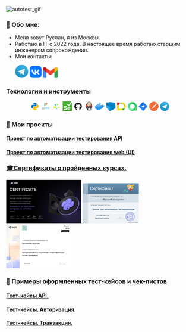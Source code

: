 ![autotest_gif](images/raccoon-rave.gif)

### 👋 Обо мне:

- Меня зовут Руслан, я из Москвы.
- Работаю в IT с 2022 года.
  В настоящее время работаю старшим инженером сопровождения.
- Мои контакты:

<p>
  &#8287;&#8287;&#8287;&#8287;&#8287;
    <a href="https://t.me/matygullin_ruslan"><img width="35px" alt="Telegram" title="Telegram" src="images/tg.png"/></a>
    <a href="https://vk.com/matygullin_ruslan"><img width="32px" alt="VK" title="Vk" src="images/vk.png"/></a>
<!--     <a href="https://www.linkedin.com"><img width="35px" alt="LinkedIn" title="LinkedIn" src="images/linkedin.png/"></a> -->
    <a href="mailto:matygullinruslan@gmail.com"><img width="40px" alt="Write me Email" title="Gmail" src="images/gmail.png"/></a>
</p>

### Технологии и инструменты

<p  align="center">
  <code><img width="5%" title="Python" src="images/python.png"></code>
  <code><img width="5%" title="Pytest" src="images/pytest.png"></code>
  <code><img width="5%" title="Selene" src="images/selene.png"></code>
  <code><img width="5%" title="Selenium" src="images/selenium.png"></code>
  <code><img width="5%" title="GitHub" src="images/github.png"></code>
  <code><img width="5%" title="Jenkins" src="images/jenkins.png"></code>
  <code><img width="5%" title="Docker" src="images/docker.png"></code>
  <code><img width="5%" title="Selenoid" src="images/selenoid.png"></code>
  <code><img width="5%" title="Allure Report" src="images/allure_report.png"></code>
  <code><img width="5%" title="Allure TestOps" src="images/allure_testops.png"></code>
  <code><img width="5%" title="Jira" src="images/jira.png"></code>
  <code><img width="5%" title="Postman" src="images/postman.png"></code>
  <code><img width="5%" title="Telegram" src="images/tg.png"></code>
</p>


<!--Projects-->

### 🚀 Мои проекты

#### <a target="_blank" href="https://github.com/matygullinruslan/project-rest-api">Проект по  автоматизации тестирования API

#### <a target="_blank" href="https://github.com/matygullinruslan/qa_guru_python_9_11_Selene_UI_project"> Проект по  автоматизации тестирования web (UI)

### 🎓Сертификаты о пройденных курсах.

<p  align="left">
    <code><img width="40%" title="QA_GURU" src="images/QA_GURU_courses.png"></code>
    <code><img width="30%" title="ШНАТ" src="images/certificate.png"></code>
    <code><img width="35%" title="Stepik" src="images/stepik_certificate.png"></code>
</p>

### 💼 Примеры оформленных тест-кейсов и чек-листов

#### <a target="_blank" href="https://docs.google.com/spreadsheets/d/1vJ4XbpAiMRWkKypeH0Sv2Dg2Yl8lpL0Q/edit#gid=695123732">Тест-кейсы API.
#### <a target="_blank" href="https://docs.google.com/spreadsheets/d/1apdpsPLpF54jWUqkAJ5EjNIuFfRm1eY-/edit#gid=800195470">Тест-кейсы. Авторизация.
#### <a target="_blank" href="https://docs.google.com/spreadsheets/d/1jRvGlmGTWSFy0-vy2J2dL1a7MW16UcgS/edit#gid=470491826">Тест-кейсы. Транзакция.
